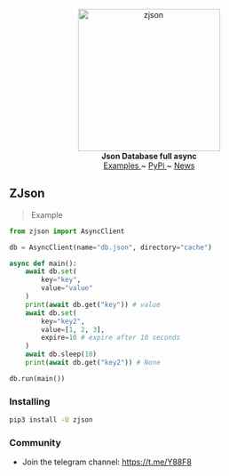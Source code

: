 <p align="center">
    <a href="https://github.com/x72x/zjson/">
        <img src="https://dev-zaiddev.pantheonsite.io/zaid/files/AgACAgIAAxkBAAILyWT_j6PAbt8P3F1JiqznohMs.jpg" alt="zjson" width="256">
    </a>
    <br>
    <b>Json Database full async</b>
    <br>
    <a href="https://github.com/x72x/zjson/tree/main/examples">
        Examples
    </a>
    ~
    <a href="https://pypi.org/project/zjson/">
        PyPi
    </a>
    ~
    <a href="https://t.me/Y88F8">
        News
    </a>
</p>

## ZJson

> Example

``` python
from zjson import AsyncClient

db = AsyncClient(name="db.json", directory="cache")

async def main():
    await db.set(
        key="key",
        value="value"
    )
    print(await db.get("key")) # value
    await db.set(
        key="key2",
        value=[1, 2, 3],
        expire=10 # expire after 10 seconds
    )
    await db.sleep(10)
    print(await db.get("key2")) # None

db.run(main())

```

### Installing

``` bash
pip3 install -U zjson
```

### Community

- Join the telegram channel: https://t.me/Y88F8
